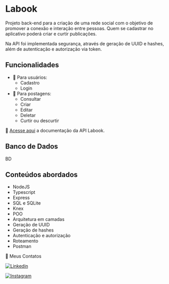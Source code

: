 # Labook
Projeto back-end para a criação de uma rede social com o objetivo de promover a conexão e interação entre pessoas. Quem se cadastrar no aplicativo poderá criar e curtir publicações.

Na API foi implementada segurança, através de geração de UUID e hashes, além de autenticação e autorização via token.


## Funcionalidades
- 👥 Para usuários:
    - Cadastro
    - Login
- 📱 Para postagens:
    - Consultar
    - Criar
    - Editar
    - Deletar
    - Curtir ou descurtir

🔶 [Acesse aqui](https://documenter.getpostman.com/view/24823244/2s93mBxebP) a documentação da API Labook.

## Banco de Dados
BD

## Conteúdos abordados
- NodeJS
- Typescript
- Express
- SQL e SQLite
- Knex
- POO
- Arquitetura em camadas
- Geração de UUID
- Geração de hashes
- Autenticação e autorização
- Roteamento
- Postman


 📧 Meus Contatos

[![Linkedin](https://img.shields.io/badge/LinkedIn-0077B5?style=for-the-badge&logo=linkedin&logoColor=white)](https://www.linkedin.com/in/rafa25/)

[![Instagram](https://img.shields.io/badge/Instagram-E4405F?style=for-the-badge&logo=instagram&logoColor=white)](https://www.instagram.com/rafaelmartinsmachado/)
